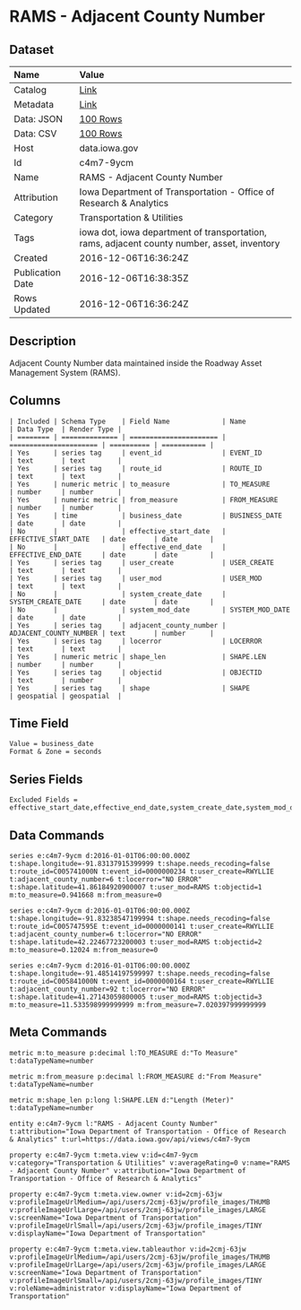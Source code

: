 # RAMS - Adjacent County Number

## Dataset

| Name | Value |
| :--- | :---- |
| Catalog | [Link](https://catalog.data.gov/dataset/rams-adjacent-county-number) |
| Metadata | [Link](https://data.iowa.gov/api/views/c4m7-9ycm) |
| Data: JSON | [100 Rows](https://data.iowa.gov/api/views/c4m7-9ycm/rows.json?max_rows=100) |
| Data: CSV | [100 Rows](https://data.iowa.gov/api/views/c4m7-9ycm/rows.csv?max_rows=100) |
| Host | data.iowa.gov |
| Id | c4m7-9ycm |
| Name | RAMS - Adjacent County Number |
| Attribution | Iowa Department of Transportation - Office of Research & Analytics |
| Category | Transportation & Utilities |
| Tags | iowa dot, iowa department of transportation, rams, adjacent county number, asset, inventory |
| Created | 2016-12-06T16:36:24Z |
| Publication Date | 2016-12-06T16:38:35Z |
| Rows Updated | 2016-12-06T16:36:24Z |

## Description

Adjacent County Number data maintained inside the Roadway Asset Management System (RAMS).

## Columns

```ls
| Included | Schema Type    | Field Name             | Name                   | Data Type  | Render Type |
| ======== | ============== | ====================== | ====================== | ========== | =========== |
| Yes      | series tag     | event_id               | EVENT_ID               | text       | text        |
| Yes      | series tag     | route_id               | ROUTE_ID               | text       | text        |
| Yes      | numeric metric | to_measure             | TO_MEASURE             | number     | number      |
| Yes      | numeric metric | from_measure           | FROM_MEASURE           | number     | number      |
| Yes      | time           | business_date          | BUSINESS_DATE          | date       | date        |
| No       |                | effective_start_date   | EFFECTIVE_START_DATE   | date       | date        |
| No       |                | effective_end_date     | EFFECTIVE_END_DATE     | date       | date        |
| Yes      | series tag     | user_create            | USER_CREATE            | text       | text        |
| Yes      | series tag     | user_mod               | USER_MOD               | text       | text        |
| No       |                | system_create_date     | SYSTEM_CREATE_DATE     | date       | date        |
| No       |                | system_mod_date        | SYSTEM_MOD_DATE        | date       | date        |
| Yes      | series tag     | adjacent_county_number | ADJACENT_COUNTY_NUMBER | text       | number      |
| Yes      | series tag     | locerror               | LOCERROR               | text       | text        |
| Yes      | numeric metric | shape_len              | SHAPE.LEN              | number     | number      |
| Yes      | series tag     | objectid               | OBJECTID               | text       | number      |
| Yes      | series tag     | shape                  | SHAPE                  | geospatial | geospatial  |
```

## Time Field

```ls
Value = business_date
Format & Zone = seconds
```

## Series Fields

```ls
Excluded Fields = effective_start_date,effective_end_date,system_create_date,system_mod_date
```

## Data Commands

```ls
series e:c4m7-9ycm d:2016-01-01T06:00:00.000Z t:shape.longitude=-91.83137915399999 t:shape.needs_recoding=false t:route_id=C005741000N t:event_id=0000000234 t:user_create=RWYLLIE t:adjacent_county_number=6 t:locerror="NO ERROR" t:shape.latitude=41.86184920900007 t:user_mod=RAMS t:objectid=1 m:to_measure=0.941668 m:from_measure=0

series e:c4m7-9ycm d:2016-01-01T06:00:00.000Z t:shape.longitude=-91.83238547199994 t:shape.needs_recoding=false t:route_id=C005747595E t:event_id=0000000141 t:user_create=RWYLLIE t:adjacent_county_number=6 t:locerror="NO ERROR" t:shape.latitude=42.22467723200003 t:user_mod=RAMS t:objectid=2 m:to_measure=0.12024 m:from_measure=0

series e:c4m7-9ycm d:2016-01-01T06:00:00.000Z t:shape.longitude=-91.48514197599997 t:shape.needs_recoding=false t:route_id=C005841000N t:event_id=0000000164 t:user_create=RWYLLIE t:adjacent_county_number=92 t:locerror="NO ERROR" t:shape.latitude=41.27143059800005 t:user_mod=RAMS t:objectid=3 m:to_measure=11.533598999999999 m:from_measure=7.020397999999999
```

## Meta Commands

```ls
metric m:to_measure p:decimal l:TO_MEASURE d:"To Measure" t:dataTypeName=number

metric m:from_measure p:decimal l:FROM_MEASURE d:"From Measure" t:dataTypeName=number

metric m:shape_len p:long l:SHAPE.LEN d:"Length (Meter)" t:dataTypeName=number

entity e:c4m7-9ycm l:"RAMS - Adjacent County Number" t:attribution="Iowa Department of Transportation - Office of Research & Analytics" t:url=https://data.iowa.gov/api/views/c4m7-9ycm

property e:c4m7-9ycm t:meta.view v:id=c4m7-9ycm v:category="Transportation & Utilities" v:averageRating=0 v:name="RAMS - Adjacent County Number" v:attribution="Iowa Department of Transportation - Office of Research & Analytics"

property e:c4m7-9ycm t:meta.view.owner v:id=2cmj-63jw v:profileImageUrlMedium=/api/users/2cmj-63jw/profile_images/THUMB v:profileImageUrlLarge=/api/users/2cmj-63jw/profile_images/LARGE v:screenName="Iowa Department of Transportation" v:profileImageUrlSmall=/api/users/2cmj-63jw/profile_images/TINY v:displayName="Iowa Department of Transportation"

property e:c4m7-9ycm t:meta.view.tableauthor v:id=2cmj-63jw v:profileImageUrlMedium=/api/users/2cmj-63jw/profile_images/THUMB v:profileImageUrlLarge=/api/users/2cmj-63jw/profile_images/LARGE v:screenName="Iowa Department of Transportation" v:profileImageUrlSmall=/api/users/2cmj-63jw/profile_images/TINY v:roleName=administrator v:displayName="Iowa Department of Transportation"
```